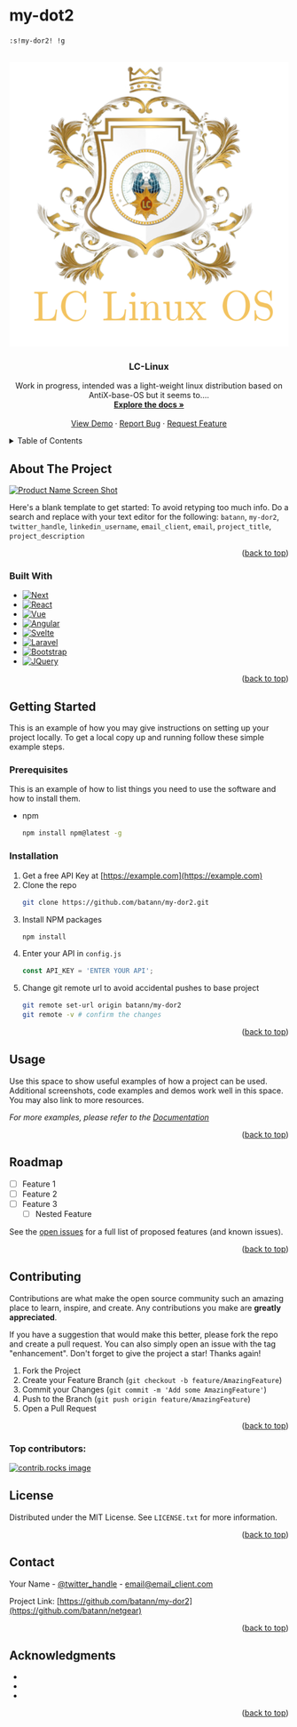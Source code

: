 # my-dot2

<code>:s!my-dor2! !g</code>
<a id="my-dor2-top"></a>

<!-- PROJECT LOGO -->
<br />
<div align="center">
  <a href="https://github.com/batann/my-dor2/images/logo.png">
    <img src="images/logo.png" alt="Logo" width="512" height="512">
  </a>

<h3 align="center">LC-Linux</h3>

  <p align="center">
    Work in progress,
    intended was a light-weight linux distribution based on AntiX-base-OS
    but it seems to....
    <br />
    <a href="https://github.com/batann/my-dor2"><strong>Explore the docs »</strong></a>
    <br />
    <br />
    <a href="https://github.com/batann/my-dor2">View Demo</a>
    ·
    <a href="https://github.com/batann/my-dor2/issues/new?labels=bug&template=bug-report---.md">Report Bug</a>
    ·
    <a href="https://github.com/batann/my-dor2/issues/new?labels=enhancement&template=feature-request---.md">Request Feature</a>
  </p>
</div>



<!-- TABLE OF CONTENTS -->
<details>
  <summary>Table of Contents</summary>
  <ol>
    <li>
      <a href="#about-the-project">About The Project</a>
      <ul>
        <li><a href="#built-with">Built With</a></li>
      </ul>
    </li>
    <li>
      <a href="#getting-started">Getting Started</a>
      <ul>
        <li><a href="#prerequisites">Prerequisites</a></li>
        <li><a href="#installation">Installation</a></li>
      </ul>
    </li>
    <li><a href="#usage">Usage</a></li>
    <li><a href="#roadmap">Roadmap</a></li>
    <li><a href="#contributing">Contributing</a></li>
    <li><a href="#license">License</a></li>
    <li><a href="#contact">Contact</a></li>
    <li><a href="#acknowledgments">Acknowledgments</a></li>
  </ol>
</details>



<!-- ABOUT THE PROJECT -->
## About The Project

[![Product Name Screen Shot][product-screenshot]](https://example.com)

Here's a blank template to get started: To avoid retyping too much info. Do a search and replace with your text editor for the following: `batann`, `my-dor2`, `twitter_handle`, `linkedin_username`, `email_client`, `email`, `project_title`, `project_description`

<p align="right">(<a href="#my-dor2-top">back to top</a>)</p>



### Built With

* [![Next][Next.js]][Next-url]
* [![React][React.js]][React-url]
* [![Vue][Vue.js]][Vue-url]
* [![Angular][Angular.io]][Angular-url]
* [![Svelte][Svelte.dev]][Svelte-url]
* [![Laravel][Laravel.com]][Laravel-url]
* [![Bootstrap][Bootstrap.com]][Bootstrap-url]
* [![JQuery][JQuery.com]][JQuery-url]

<p align="right">(<a href="#my-dor2-top">back to top</a>)</p>



<!-- GETTING STARTED -->
## Getting Started

This is an example of how you may give instructions on setting up your project locally.
To get a local copy up and running follow these simple example steps.

### Prerequisites

This is an example of how to list things you need to use the software and how to install them.
* npm
  ```sh
  npm install npm@latest -g
  ```

### Installation

1. Get a free API Key at [https://example.com](https://example.com)
2. Clone the repo
   ```sh
   git clone https://github.com/batann/my-dor2.git
   ```
3. Install NPM packages
   ```sh
   npm install
   ```
4. Enter your API in `config.js`
   ```js
   const API_KEY = 'ENTER YOUR API';
   ```
5. Change git remote url to avoid accidental pushes to base project
   ```sh
   git remote set-url origin batann/my-dor2
   git remote -v # confirm the changes
   ```

<p align="right">(<a href="#my-dor2-top">back to top</a>)</p>



<!-- USAGE EXAMPLES -->
## Usage

Use this space to show useful examples of how a project can be used. Additional screenshots, code examples and demos work well in this space. You may also link to more resources.

_For more examples, please refer to the [Documentation](https://example.com)_

<p align="right">(<a href="#my-dor2-top">back to top</a>)</p>



<!-- ROADMAP -->
## Roadmap

- [ ] Feature 1
- [ ] Feature 2
- [ ] Feature 3
    - [ ] Nested Feature

See the [open issues](https://github.com/batann/my-dor2/issues) for a full list of proposed features (and known issues).

<p align="right">(<a href="#my-dor2-top">back to top</a>)</p>



<!-- CONTRIBUTING -->
## Contributing

Contributions are what make the open source community such an amazing place to learn, inspire, and create. Any contributions you make are **greatly appreciated**.

If you have a suggestion that would make this better, please fork the repo and create a pull request. You can also simply open an issue with the tag "enhancement".
Don't forget to give the project a star! Thanks again!

1. Fork the Project
2. Create your Feature Branch (`git checkout -b feature/AmazingFeature`)
3. Commit your Changes (`git commit -m 'Add some AmazingFeature'`)
4. Push to the Branch (`git push origin feature/AmazingFeature`)
5. Open a Pull Request

<p align="right">(<a href="#my-dor2-top">back to top</a>)</p>

### Top contributors:

<a href="https://github.com/batann/my-dor2/graphs/contributors">
  <img src="https://contrib.rocks/image?repo=batann/my-dor2" alt="contrib.rocks image" />
</a>



<!-- LICENSE -->
## License

Distributed under the MIT License. See `LICENSE.txt` for more information.

<p align="right">(<a href="#my-dor2-top">back to top</a>)</p>



<!-- CONTACT -->
## Contact

Your Name - [@twitter_handle](https://twitter.com/twitter_handle) - email@email_client.com

Project Link: [https://github.com/batann/my-dor2](https://github.com/batann/netgear)

<p align="right">(<a href="#my-dor2-top">back to top</a>)</p>



<!-- ACKNOWLEDGMENTS -->
## Acknowledgments

* []()
* []()
* []()

<p align="right">(<a href="#my-dor2-top">back to top</a>)</p>



<!-- MARKDOWN LINKS & IMAGES -->
<!-- https://www.markdownguide.org/basic-syntax/#reference-style-links -->
[contributors-shield]: https://img.shields.io/github/contributors/batann/my-dor2.svg?style=for-the-badge
[contributors-url]: https://github.com/batann/my-dor2/graphs/contributors
[forks-shield]: https://img.shields.io/github/forks/batann/my-dor2.svg?style=for-the-badge
[forks-url]: https://github.com/batann/my-dor2/network/members
[stars-shield]: https://img.shields.io/github/stars/batann/my-dor2.svg?style=for-the-badge
[stars-url]: https://github.com/batann/my-dor2/stargazers
[issues-shield]: https://img.shields.io/github/issues/batann/my-dor2.svg?style=for-the-badge
[issues-url]: https://github.com/batann/my-dor2/issues
[license-shield]: https://img.shields.io/github/license/batann/my-dor2.svg?style=for-the-badge
[license-url]: https://github.com/batann/my-dor2/blob/master/LICENSE.txt
[linkedin-shield]: https://img.shields.io/badge/-LinkedIn-black.svg?style=for-the-badge&logo=linkedin&colorB=555
[linkedin-url]: https://linkedin.com/in/linkedin_username
[product-screenshot]: images/screenshot.png
[Next.js]: https://img.shields.io/badge/next.js-000000?style=for-the-badge&logo=nextdotjs&logoColor=white
[Next-url]: https://nextjs.org/
[React.js]: https://img.shields.io/badge/React-20232A?style=for-the-badge&logo=react&logoColor=61DAFB
[React-url]: https://reactjs.org/
[Vue.js]: https://img.shields.io/badge/Vue.js-35495E?style=for-the-badge&logo=vuedotjs&logoColor=4FC08D
[Vue-url]: https://vuejs.org/
[Angular.io]: https://img.shields.io/badge/Angular-DD0031?style=for-the-badge&logo=angular&logoColor=white
[Angular-url]: https://angular.io/
[Svelte.dev]: https://img.shields.io/badge/Svelte-4A4A55?style=for-the-badge&logo=svelte&logoColor=FF3E00
[Svelte-url]: https://svelte.dev/
[Laravel.com]: https://img.shields.io/badge/Laravel-FF2D20?style=for-the-badge&logo=laravel&logoColor=white
[Laravel-url]: https://laravel.com
[Bootstrap.com]: https://img.shields.io/badge/Bootstrap-563D7C?style=for-the-badge&logo=bootstrap&logoColor=white
[Bootstrap-url]: https://getbootstrap.com
[JQuery.com]: https://img.shields.io/badge/jQuery-0769AD?style=for-the-badge&logo=jquery&logoColor=white
[JQuery-url]: https://jquery.com 



